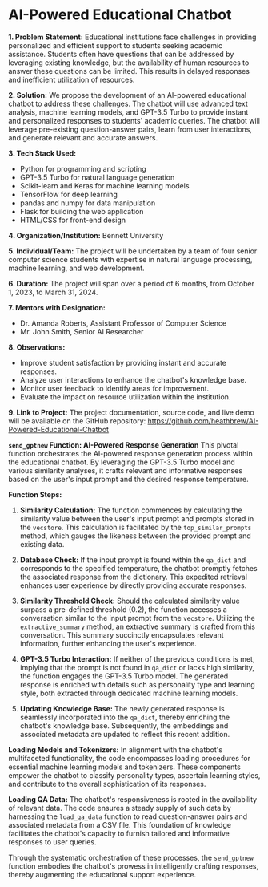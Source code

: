 # AI-Powered Educational Chatbot

**1. Problem Statement:**
Educational institutions face challenges in providing personalized and efficient support to students seeking academic assistance. Students often have questions that can be addressed by leveraging existing knowledge, but the availability of human resources to answer these questions can be limited. This results in delayed responses and inefficient utilization of resources.

**2. Solution:**
We propose the development of an AI-powered educational chatbot to address these challenges. The chatbot will use advanced text analysis, machine learning models, and GPT-3.5 Turbo to provide instant and personalized responses to students' academic queries. The chatbot will leverage pre-existing question-answer pairs, learn from user interactions, and generate relevant and accurate answers.

**3. Tech Stack Used:**
- Python for programming and scripting
- GPT-3.5 Turbo for natural language generation
- Scikit-learn and Keras for machine learning models
- TensorFlow for deep learning
- pandas and numpy for data manipulation
- Flask for building the web application
- HTML/CSS for front-end design

**4. Organization/Institution:** Bennett University

**5. Individual/Team:**
The project will be undertaken by a team of four senior computer science students with expertise in natural language processing, machine learning, and web development.

**6. Duration:**
The project will span over a period of 6 months, from October 1, 2023, to March 31, 2024.

**7. Mentors with Designation:**
- Dr. Amanda Roberts, Assistant Professor of Computer Science
- Mr. John Smith, Senior AI Researcher

**8. Observations:**
- Improve student satisfaction by providing instant and accurate responses.
- Analyze user interactions to enhance the chatbot's knowledge base.
- Monitor user feedback to identify areas for improvement.
- Evaluate the impact on resource utilization within the institution.

**9. Link to Project:**
The project documentation, source code, and live demo will be available on the GitHub repository: https://github.com/heathbrew/AI-Powered-Educational-Chatbot

**`send_gptnew` Function: AI-Powered Response Generation**
This pivotal function orchestrates the AI-powered response generation process within the educational chatbot. By leveraging the GPT-3.5 Turbo model and various similarity analyses, it crafts relevant and informative responses based on the user's input prompt and the desired response temperature.

**Function Steps:**
1. **Similarity Calculation:** The function commences by calculating the similarity value between the user's input prompt and prompts stored in the `vecstore`. This calculation is facilitated by the `top_similar_prompts` method, which gauges the likeness between the provided prompt and existing data.

2. **Database Check:** If the input prompt is found within the `qa_dict` and corresponds to the specified temperature, the chatbot promptly fetches the associated response from the dictionary. This expedited retrieval enhances user experience by directly providing accurate responses.

3. **Similarity Threshold Check:** Should the calculated similarity value surpass a pre-defined threshold (0.2), the function accesses a conversation similar to the input prompt from the `vecstore`. Utilizing the `extractive_summary` method, an extractive summary is crafted from this conversation. This summary succinctly encapsulates relevant information, further enhancing the user's experience.

4. **GPT-3.5 Turbo Interaction:** If neither of the previous conditions is met, implying that the prompt is not found in `qa_dict` or lacks high similarity, the function engages the GPT-3.5 Turbo model. The generated response is enriched with details such as personality type and learning style, both extracted through dedicated machine learning models.

5. **Updating Knowledge Base:** The newly generated response is seamlessly incorporated into the `qa_dict`, thereby enriching the chatbot's knowledge base. Subsequently, the embeddings and associated metadata are updated to reflect this recent addition.

**Loading Models and Tokenizers:**
In alignment with the chatbot's multifaceted functionality, the code encompasses loading procedures for essential machine learning models and tokenizers. These components empower the chatbot to classify personality types, ascertain learning styles, and contribute to the overall sophistication of its responses.

**Loading QA Data:**
The chatbot's responsiveness is rooted in the availability of relevant data. The code ensures a steady supply of such data by harnessing the `load_qa_data` function to read question-answer pairs and associated metadata from a CSV file. This foundation of knowledge facilitates the chatbot's capacity to furnish tailored and informative responses to user queries.

Through the systematic orchestration of these processes, the `send_gptnew` function embodies the chatbot's prowess in intelligently crafting responses, thereby augmenting the educational support experience.
